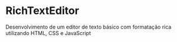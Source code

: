 # RichTextEditor
Desenvolvimento de um editor de texto básico com formatação rica utilizando HTML, CSS e JavaScript

